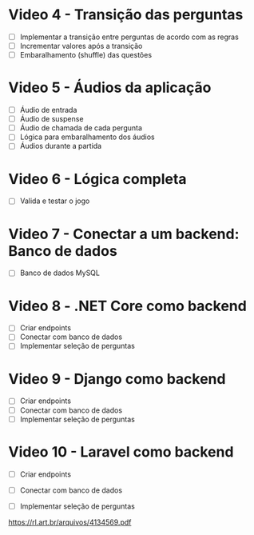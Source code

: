 # Video 4 - Transição das perguntas
 
 - [ ] Implementar a transição entre perguntas de acordo com as regras
 - [ ] Incrementar valores após a transição
 - [ ] Embaralhamento (shuffle) das questões

 # Video 5 - Áudios da aplicação

 - [ ] Áudio de entrada
 - [ ] Áudio de suspense
 - [ ] Áudio de chamada de cada pergunta
 - [ ] Lógica para embaralhamento dos áudios
 - [ ] Áudios durante a partida

# Video 6 - Lógica completa

- [ ] Valida e testar o jogo

# Video 7 - Conectar a um backend: Banco de dados

- [ ] Banco de dados MySQL

# Video 8 - .NET Core como backend

- [ ] Criar endpoints
- [ ] Conectar com banco de dados
- [ ] Implementar seleção de perguntas

# Video 9 - Django como backend

- [ ] Criar endpoints
- [ ] Conectar com banco de dados
- [ ] Implementar seleção de perguntas

# Video 10 - Laravel como backend

- [ ] Criar endpoints
- [ ] Conectar com banco de dados
- [ ] Implementar seleção de perguntas


https://rl.art.br/arquivos/4134569.pdf